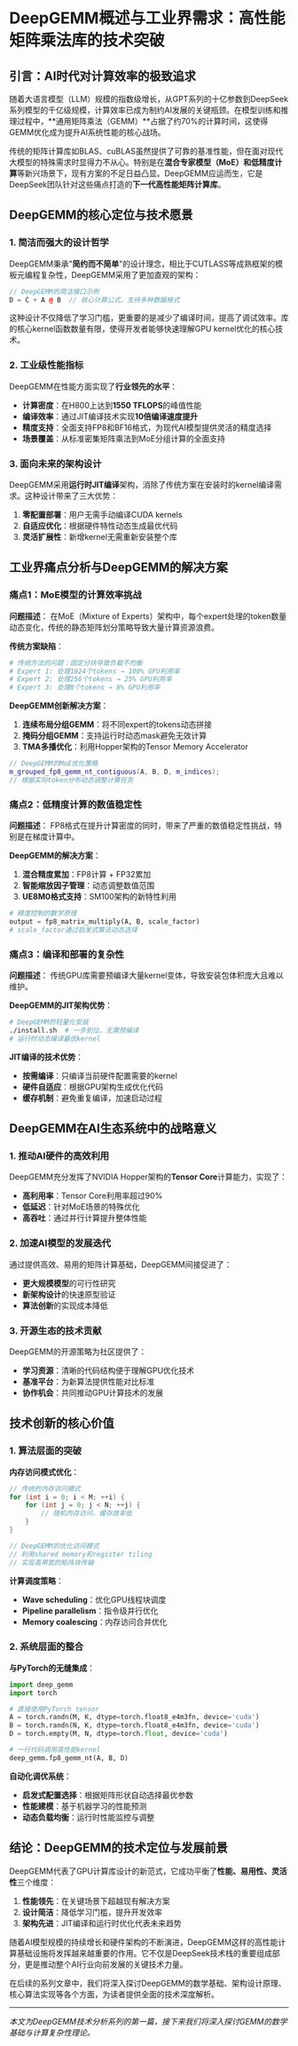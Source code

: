 # DeepGEMM概述与工业界需求：高性能矩阵乘法库的技术突破

## 引言：AI时代对计算效率的极致追求

随着大语言模型（LLM）规模的指数级增长，从GPT系列的十亿参数到DeepSeek系列模型的千亿级规模，计算效率已成为制约AI发展的关键瓶颈。在模型训练和推理过程中，**通用矩阵乘法（GEMM）**占据了约70%的计算时间，这使得GEMM优化成为提升AI系统性能的核心战场。

传统的矩阵计算库如BLAS、cuBLAS虽然提供了可靠的基准性能，但在面对现代大模型的特殊需求时显得力不从心。特别是在**混合专家模型（MoE）**和**低精度计算**等新兴场景下，现有方案的不足日益凸显。DeepGEMM应运而生，它是DeepSeek团队针对这些痛点打造的**下一代高性能矩阵计算库**。

## DeepGEMM的核心定位与技术愿景

### 1. 简洁而强大的设计哲学

DeepGEMM秉承"**简约而不简单**"的设计理念，相比于CUTLASS等成熟框架的模板元编程复杂性，DeepGEMM采用了更加直观的架构：

```cpp
// DeepGEMM的简洁接口示例
D = C + A @ B  // 核心计算公式，支持多种数据格式
```

这种设计不仅降低了学习门槛，更重要的是减少了编译时间，提高了调试效率。库的核心kernel函数数量有限，使得开发者能够快速理解GPU kernel优化的核心技术。

### 2. 工业级性能指标

DeepGEMM在性能方面实现了**行业领先的水平**：

- **计算密度**：在H800上达到**1550 TFLOPS**的峰值性能
- **编译效率**：通过JIT编译技术实现**10倍编译速度提升**
- **精度支持**：全面支持FP8和BF16格式，为现代AI模型提供灵活的精度选择
- **场景覆盖**：从标准密集矩阵乘法到MoE分组计算的全面支持

### 3. 面向未来的架构设计

DeepGEMM采用**运行时JIT编译**架构，消除了传统方案在安装时的kernel编译需求。这种设计带来了三大优势：

1. **零配置部署**：用户无需手动编译CUDA kernels
2. **自适应优化**：根据硬件特性动态生成最优代码
3. **灵活扩展性**：新增kernel无需重新安装整个库

## 工业界痛点分析与DeepGEMM的解决方案

### 痛点1：MoE模型的计算效率挑战

**问题描述**：
在MoE（Mixture of Experts）架构中，每个expert处理的token数量动态变化，传统的静态矩阵划分策略导致大量计算资源浪费。

**传统方案缺陷**：
```python
# 传统方法的问题：固定分块导致负载不均衡
# Expert 1: 处理1024个tokens → 100% GPU利用率
# Expert 2: 处理256个tokens → 25% GPU利用率
# Expert 3: 处理8个tokens → 8% GPU利用率
```

**DeepGEMM创新解决方案**：
1. **连续布局分组GEMM**：将不同expert的tokens动态拼接
2. **掩码分组GEMM**：支持运行时动态mask避免无效计算
3. **TMA多播优化**：利用Hopper架构的Tensor Memory Accelerator

```cpp
// DeepGEMM的MoE优化策略
m_grouped_fp8_gemm_nt_contiguous(A, B, D, m_indices);
// 根据实际token分布动态调整计算任务
```

### 痛点2：低精度计算的数值稳定性

**问题描述**：
FP8格式在提升计算密度的同时，带来了严重的数值稳定性挑战，特别是在梯度计算中。

**DeepGEMM的解决方案**：
1. **混合精度累加**：FP8计算 + FP32累加
2. **智能缩放因子管理**：动态调整数值范围
3. **UE8M0格式支持**：SM100架构的新特性利用

```python
# 精度控制的数学原理
output = fp8_matrix_multiply(A, B, scale_factor)
# scale_factor通过启发式算法动态选择
```

### 痛点3：编译和部署的复杂性

**问题描述**：
传统GPU库需要预编译大量kernel变体，导致安装包体积庞大且难以维护。

**DeepGEMM的JIT架构优势**：
```bash
# DeepGEMM的轻量化安装
./install.sh  # 一步到位，无需预编译
# 运行时动态编译最优kernel
```

**JIT编译的技术优势**：
- **按需编译**：只编译当前硬件配置需要的kernel
- **硬件自适应**：根据GPU架构生成优化代码
- **缓存机制**：避免重复编译，加速启动过程

## DeepGEMM在AI生态系统中的战略意义

### 1. 推动AI硬件的高效利用

DeepGEMM充分发挥了NVIDIA Hopper架构的**Tensor Core**计算能力，实现了：

- **高利用率**：Tensor Core利用率超过90%
- **低延迟**：针对MoE场景的特殊优化
- **高吞吐**：通过并行计算提升整体性能

### 2. 加速AI模型的发展迭代

通过提供高效、易用的矩阵计算基础，DeepGEMM间接促进了：

- **更大规模模型**的可行性研究
- **新架构设计**的快速原型验证
- **算法创新**的实现成本降低

### 3. 开源生态的技术贡献

DeepGEMM的开源策略为社区提供了：

- **学习资源**：清晰的代码结构便于理解GPU优化技术
- **基准平台**：为新算法提供性能对比标准
- **协作机会**：共同推动GPU计算技术的发展

## 技术创新的核心价值

### 1. 算法层面的突破

**内存访问模式优化**：
```cpp
// 传统的内存访问模式
for (int i = 0; i < M; ++i) {
    for (int j = 0; j < N; ++j) {
        // 随机内存访问，缓存效率低
    }
}

// DeepGEMM的优化访问模式
// 利用shared memory和register tiling
// 实现高带宽的矩阵块传输
```

**计算调度策略**：
- **Wave scheduling**：优化GPU线程块调度
- **Pipeline parallelism**：指令级并行优化
- **Memory coalescing**：内存访问合并优化

### 2. 系统层面的整合

**与PyTorch的无缝集成**：
```python
import deep_gemm
import torch

# 直接使用PyTorch tensor
A = torch.randn(M, K, dtype=torch.float8_e4m3fn, device='cuda')
B = torch.randn(N, K, dtype=torch.float8_e4m3fn, device='cuda')
D = torch.empty(M, N, dtype=torch.float, device='cuda')

# 一行代码调用高性能kernel
deep_gemm.fp8_gemm_nt(A, B, D)
```

**自动化调优系统**：
- **启发式配置选择**：根据矩阵形状自动选择最优参数
- **性能建模**：基于机器学习的性能预测
- **动态负载均衡**：运行时性能监控与调整

## 结论：DeepGEMM的技术定位与发展前景

DeepGEMM代表了GPU计算库设计的新范式，它成功平衡了**性能、易用性、灵活性**三个维度：

1. **性能领先**：在关键场景下超越现有解决方案
2. **设计简洁**：降低学习门槛，提升开发效率
3. **架构先进**：JIT编译和运行时优化代表未来趋势

随着AI模型规模的持续增长和硬件架构的不断演进，DeepGEMM这样的高性能计算基础设施将发挥越来越重要的作用。它不仅是DeepSeek技术栈的重要组成部分，更是推动整个AI行业向前发展的关键技术力量。

在后续的系列文章中，我们将深入探讨DeepGEMM的数学基础、架构设计原理、核心算法实现等各个方面，为读者提供全面的技术深度解析。

---

*本文为DeepGEMM技术分析系列的第一篇，接下来我们将深入探讨GEMM的数学基础与计算复杂性理论。*